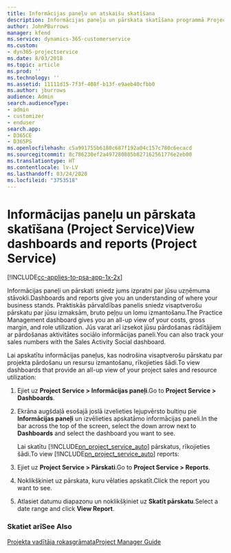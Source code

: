 ```yaml
---
title: Informācijas paneļu un atskaišu skatīšana
description: Informācijas paneļu un pārskata skatīšana programmā Project Service
author: JohnPBurrows
manager: kfend
ms.service: dynamics-365-customerservice
ms.custom:
- dyn365-projectservice
ms.date: 8/03/2018
ms.topic: article
ms.prod: ''
ms.technology: ''
ms.assetid: 11111d15-7f3f-408f-b13f-e9aeb40cfbb0
ms.author: jburrows
audience: Admin
search.audienceType:
- admin
- customizer
- enduser
search.app:
- D365CE
- D365PS
ms.openlocfilehash: c5a991755b6180c687f192a04c157c780c6ecacd
ms.sourcegitcommit: 8c786230ef2a497280885b827162561776e2eb00
ms.translationtype: HT
ms.contentlocale: lv-LV
ms.lasthandoff: 03/24/2020
ms.locfileid: "3753518"
---
```

# <a name="view-dashboards-and-reports-project-service"></a><span data-ttu-id="01e56-103">Informācijas paneļu un pārskata skatīšana (Project Service)</span><span class="sxs-lookup"><span data-stu-id="01e56-103">View dashboards and reports (Project Service)</span></span>

[!INCLUDE[cc-applies-to-psa-app-1x-2x](../includes/cc-applies-to-psa-app-1x-2x.md)]

<span data-ttu-id="01e56-104">Informācijas paneļi un pārskati sniedz jums izpratni par jūsu uzņēmuma stāvokli.</span><span class="sxs-lookup"><span data-stu-id="01e56-104">Dashboards and reports give you an understanding of where your business stands.</span></span> <span data-ttu-id="01e56-105">Praktiskās pārvaldības panelis sniedz visaptverošu pārskatu par jūsu izmaksām, bruto peļņu un lomu izmantošanu.</span><span class="sxs-lookup"><span data-stu-id="01e56-105">The Practice Management dashboard gives you an all-up view of your costs, gross margin, and role utilization.</span></span> <span data-ttu-id="01e56-106">Jūs varat arī izsekot jūsu pārdošanas rādītājiem ar pārdošanas aktivitātes sociālo informācijas paneli.</span><span class="sxs-lookup"><span data-stu-id="01e56-106">You can also track your sales numbers with the Sales Activity Social dashboard.</span></span>  
  
 <span data-ttu-id="01e56-107">Lai apskatītu informācijas paneļus, kas nodrošina visaptverošu pārskatu par projekta pārdošanu un resursu izmantošanu, rīkojieties šādi.</span><span class="sxs-lookup"><span data-stu-id="01e56-107">To view dashboards that provide an all-up view of your project sales and resource utilization:</span></span>  
  
1. <span data-ttu-id="01e56-108">Ejiet uz **Project Service > Informācijas paneļi**.</span><span class="sxs-lookup"><span data-stu-id="01e56-108">Go to **Project Service > Dashboards**.</span></span>  
  
2. <span data-ttu-id="01e56-109">Ekrāna augšdaļā esošajā joslā izvelieties lejupvērsto bultiņu pie **Informācijas paneļi** un izvēlieties apskatāmo informācijas paneli.</span><span class="sxs-lookup"><span data-stu-id="01e56-109">In the bar across the top of the screen, select the down arrow next to **Dashboards** and select the dashboard you want to see.</span></span>  
  
   <span data-ttu-id="01e56-110">Lai skatītu [!INCLUDE[pn_project_service_auto](../includes/pn-project-service-auto.md)] pārskatus, rīkojieties šādi.</span><span class="sxs-lookup"><span data-stu-id="01e56-110">To view [!INCLUDE[pn_project_service_auto](../includes/pn-project-service-auto.md)] reports:</span></span>  
  
3. <span data-ttu-id="01e56-111">Ejiet uz **Project Service > Pārskati**.</span><span class="sxs-lookup"><span data-stu-id="01e56-111">Go to **Project Service > Reports**.</span></span>  
  
4. <span data-ttu-id="01e56-112">Noklikšķiniet uz pārskata, kuru vēlaties apskatīt.</span><span class="sxs-lookup"><span data-stu-id="01e56-112">Click the report you want to see.</span></span>  
  
5. <span data-ttu-id="01e56-113">Atlasiet datumu diapazonu un noklikšķiniet uz **Skatīt pārskatu**.</span><span class="sxs-lookup"><span data-stu-id="01e56-113">Select a date range and click **View Report**.</span></span>  
  
### <a name="see-also"></a><span data-ttu-id="01e56-114">Skatiet arī</span><span class="sxs-lookup"><span data-stu-id="01e56-114">See Also</span></span>  
 [<span data-ttu-id="01e56-115">Projekta vadītāja rokasgrāmata</span><span class="sxs-lookup"><span data-stu-id="01e56-115">Project Manager Guide</span></span>](../project-service/project-manager-guide.md)
